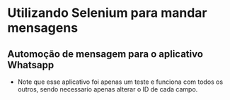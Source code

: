 # Utilizando Selenium para mandar mensagens
## Automoção de mensagem para o aplicativo Whatsapp

- Note que esse aplicativo foi apenas um teste e funciona com todos os outros, sendo necessario apenas alterar o ID de cada campo.
